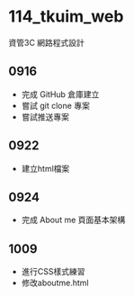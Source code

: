 # 114_tkuim_web
資管3C 網路程式設計

## 0916
- 完成 GitHub 倉庫建立
- 嘗試 git clone 專案
- 嘗試推送專案
## 0922
- 建立html檔案
## 0924
- 完成 About me 頁面基本架構
## 1009
- 進行CSS樣式練習
- 修改aboutme.html
